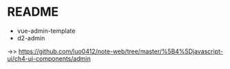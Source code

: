 # README

- vue-admin-template
- d2-admin

->> https://github.com/luo0412/note-web/tree/master/%5B4%5Djavascript-ui/ch4-ui-components/admin